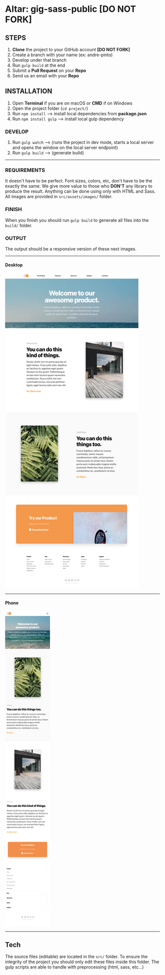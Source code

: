 # Altar: gig-sass-public **[DO NOT FORK]**

## STEPS

1. **Clone** the project to your GitHub account **[DO NOT FORK]**
2. Create a branch with your name (ex: andre-pinto)
3. Develop under that branch
4. Run `gulp build` at the end
5. Submit a **Pull Request** on your **Repo**
6. Send us an email with your **Repo**

## INSTALLATION

1. Open **Terminal** if you are on macOS or **CMD** if on Windows
2. Open the project folder (`cd project/`)
3. Run `npm install` --> install local dependencies from **package.json**
4. Run `npm install gulp` --> install local gulp dependency

### DEVELOP

1. Run `gulp watch` --> (runs the project in dev mode, starts a local server and opens the window on the local server endpoint)
2. Run `gulp build` --> (generate build)

---

### REQUIREMENTS

It doesn't have to be perfect. Font sizes, colors, etc, don't have to be the exactly the same. We give more value to those who **DON'T** any library to produce the result. Anything can be done using only with HTML and Sass. All images are provided in `src/assets/images/` folder.

### FINISH

When you finish you should run `gulp build` to generate all files into the `build/` folder.

### OUTPUT

The output should be a responsive version of these next images.

---

#### Desktop

![desktop](src/desktop.jpg)

---

#### Phone

![phone](src/phone.jpg)

---

## Tech

The source files (editable) are located in the `src/` folder.
To ensure the integrity of the project you should only edit these files inside this folder.
The gulp scripts are able to handle with preprocessing (html, sass, etc...)
